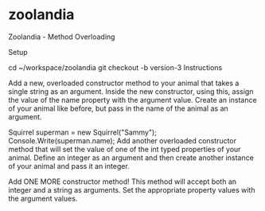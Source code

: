 # zoolandia
Zoolandia - Method Overloading

Setup

cd ~/workspace/zoolandia
git checkout -b version-3
Instructions

Add a new, overloaded constructor method to your animal that takes a single string as an argument.
Inside the new constructor, using this, assign the value of the name property with the argument value.
Create an instance of your animal like before, but pass in the name of the animal as an argument.

Squirrel superman = new Squirrel("Sammy");
Console.Write(superman.name);
Add another overloaded constructor method that will set the value of one of the int typed properties of your animal. Define an integer as an argument and then create another instance of your animal and pass it an integer.

Add ONE MORE constructor method! This method will accept both an integer and a string as arguments. Set the appropriate property values with the argument values.

